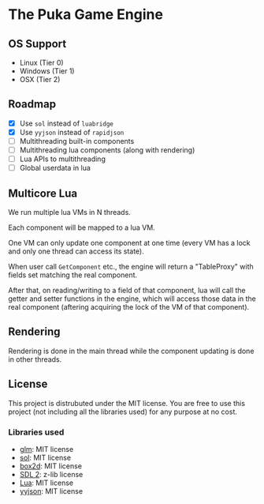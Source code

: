 # The Puka Game Engine

## OS Support

- Linux (Tier 0)
- Windows (Tier 1)
- OSX (Tier 2)

## Roadmap

- [x] Use `sol` instead of `luabridge`
- [x] Use `yyjson` instead of `rapidjson`
- [ ] Multithreading built-in components
- [ ] Multithreading lua components (along with rendering)
- [ ] Lua APIs to multithreading
- [ ] Global userdata in lua

## Multicore Lua

We run multiple lua VMs in N threads.

Each component will be mapped to a lua VM.

One VM can only update one component at one time (every VM has a lock and only one thread can access its state).

When user call `GetComponent` etc., the engine will return a "TableProxy" with fields set matching the real component.

After that, on reading/writing to a field of that component, lua will call the getter and setter functions in the engine, which will access those data in the real component (aftering acquiring the lock of the VM of that component).

## Rendering

Rendering is done in the main thread while the component updating is done in other threads.

## License

This project is distrubuted under the MIT license. You are free to use this project (not including all the libraries used) for any purpose at no cost.

### Libraries used

- [glm](https://github.com/g-truc/glm): MIT license
- [sol](https://github.com/ThePhD/sol2): MIT license
- [box2d](https://github.com/erincatto/box2d): MIT license
- [SDL 2](https://www.libsdl.org): z-lib license
- [Lua](https://www.lua.org/): MIT license
- [yyjson](https://github.com/ibireme/yyjson): MIT license
